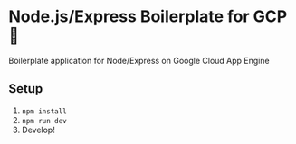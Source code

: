 # Node.js/Express Boilerplate for GCP 🐣
Boilerplate application for Node/Express on Google Cloud App Engine

## Setup
1. `npm install`
2. `npm run dev`
3. Develop!